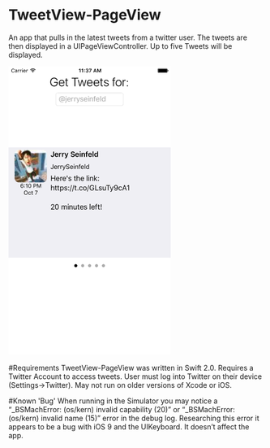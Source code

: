 # TweetView-PageView
An app that pulls in the latest tweets from a twitter user.  The tweets are then displayed in a UIPageViewController. Up to five Tweets will be displayed.  

<img  src="https://github.com/r-neil/TweetView-PageView/blob/master/README-Img/Screen.png" alt="screenshot" width="320" height="568">


#Requirements
TweetView-PageView was written in Swift 2.0.  Requires a Twitter Account to access tweets.  User must log into Twitter on their device (Settings->Twitter). May not run on older versions of Xcode or iOS.

#Known 'Bug'
When running in the Simulator you may notice a “_BSMachError: (os/kern) invalid capability (20)” or “_BSMachError: (os/kern) invalid name (15)” error in the debug log. Researching this error it appears to be a bug with iOS 9 and the UIKeyboard. It doesn’t affect the app.

